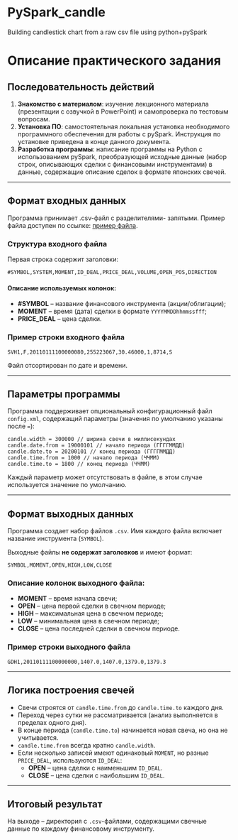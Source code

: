 # PySpark_candle
Building сandlestick chart from a raw csv file using python+pySpark

# Описание практического задания

## Последовательность действий

1. **Знакомство с материалом**: изучение лекционного материала (презентации с озвучкой в PowerPoint) и самопроверка по тестовым вопросам.
2. **Установка ПО**: самостоятельная локальная установка необходимого программного обеспечения для работы с pySpark. Инструкция по установке приведена в конце данного документа.
3. **Разработка программы**: написание программы на Python с использованием pySpark, преобразующей исходные данные (набор строк, описывающих сделки с финансовыми инструментами) в данные, содержащие описание сделок в формате японских свечей.

---

## Формат входных данных

Программа принимает .csv-файл с разделителями- запятыми. Пример файла доступен по ссылке: [пример файла](https://m.cs.msu.ru/s/mA4xyL6ytqAEE8f).

### Структура входного файла

Первая строка содержит заголовки:
```
#SYMBOL,SYSTEM,MOMENT,ID_DEAL,PRICE_DEAL,VOLUME,OPEN_POS,DIRECTION
```

#### Описание используемых колонок:
- **#SYMBOL** – название финансового инструмента (акции/облигации);
- **MOMENT** – время (дата) сделки в формате `YYYYMMDDhhmmssfff`;
- **PRICE_DEAL** – цена сделки.

### Пример строки входного файла
```
SVH1,F,20110111100000080,255223067,30.46000,1,8714,S
```

Файл отсортирован по дате и времени.

---

## Параметры программы

Программа поддерживает опциональный конфигурационный файл `config.xml`, содержащий параметры (значения по умолчанию указаны после `=`):

```
candle.width = 300000 // ширина свечи в миллисекундах
candle.date.from = 19000101 // начало периода (ГГГГММДД)
candle.date.to = 20200101 // конец периода (ГГГГММДД)
candle.time.from = 1000 // начало периода (ЧЧММ)
candle.time.to = 1800 // конец периода (ЧЧММ)
```

Каждый параметр может отсутствовать в файле, в этом случае используется значение по умолчанию.

---

## Формат выходных данных

Программа создает набор файлов `.csv`. Имя каждого файла включает название инструмента (`SYMBOL`).

Выходные файлы **не содержат заголовков** и имеют формат:
```
SYMBOL,MOMENT,OPEN,HIGH,LOW,CLOSE
```

### Описание колонок выходного файла:
- **MOMENT** – время начала свечи;
- **OPEN** – цена первой сделки в свечном периоде;
- **HIGH** – максимальная цена в свечном периоде;
- **LOW** – минимальная цена в свечном периоде;
- **CLOSE** – цена последней сделки в свечном периоде.

### Пример строки выходного файла
```
GDH1,20110111100000000,1407.0,1407.0,1379.0,1379.3
```

---

## Логика построения свечей

- Свечи строятся от `candle.time.from` до `candle.time.to` каждого дня.
- Переход через сутки не рассматривается (анализ выполняется в пределах одного дня).
- В конце периода (`candle.time.to`) начинается новая свеча, но она не учитывается.
- `candle.time.from` всегда кратно `candle.width`.
- Если несколько записей имеют одинаковый `MOMENT`, но разные `PRICE_DEAL`, используются `ID_DEAL`:
  - **OPEN** – цена сделки с наименьшим `ID_DEAL`.
  - **CLOSE** – цена сделки с наибольшим `ID_DEAL`.

---

## Итоговый результат

На выходе – директория с `.csv`-файлами, содержащими свечные данные по каждому финансовому инструменту.

